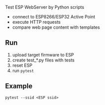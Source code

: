 
Test ESP WebServer by Python scripts

- connect to ESP8266/ESP32 Active Point
- execute HTTP requests
- compare web page content with templates


## Run
1. upload target firmware to ESP
2. create test_*.py files with tests
3. reset ESP
4. run `pytest`


## Example
`pytest --ssid <ESP ssid>`